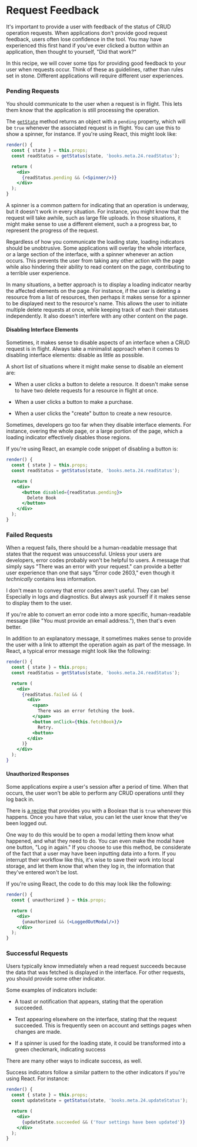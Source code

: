 # Request Feedback

It's important to provide a user with feedback of the status of CRUD operation
requests. When applications don't provide good request feedback, users often
lose confidence in the tool. You may have experienced this first hand if you've
ever clicked a button within an application, then thought to yourself,
"Did that work?"

In this recipe, we will cover some tips for providing good feedback to your
user when requests occur. Think of these as guidelines, rather than rules set in
stone. Different applications will require different user experiences.

### Pending Requests

You should communicate to the user when a request is in flight. This lets them
know that the application is still processing the operation.

The [`getState`](/docs/api-reference/get-state.md) method returns an object with
a `pending` property, which will be `true` whenever the associated request is in
flight. You can use this to show a spinner, for instance. If you're using React,
this might look like:

```jsx
render() {
  const { state } = this.props;
  const readStatus = getStatus(state, 'books.meta.24.readStatus');

  return (
    <div>
      {readStatus.pending && (<Spinner/>)}
    </div>
  );
}
```

A spinner is a common pattern for indicating that an operation is underway, but
it doesn't work in every situation. For instance, you might know that the
request will take awhile, such as large file uploads. In those situations, it
might make sense to use a different element, such a a progress bar, to represent
the progress of the request.

Regardless of how you communicate the loading state, loading indicators should
be unobtrusive. Some applications will overlay the whole interface, or a large
section of the interface, with a spinner
whenever an action occurs. This prevents the user from taking any other
action with the page while also hindering their ability to read content on the
page, contributing to a terrible user experience.

In many situations, a better approach is to display a loading indicator nearby
the affected elements on the page. For instance, if the user is deleting a
resource from a list of resources, then perhaps it makes sense for a spinner to
be displayed next to the resource's name. This allows the user to initiate
multiple delete requests at once, while keeping track of each their statuses
independently. It also doesn't interfere with any other content on the page.

#### Disabling Interface Elements

Sometimes, it makes sense to disable aspects of an interface when a CRUD
request is in flight. Always take a minimalist approach when it comes
to disabling interface elements: disable as little as possible.

A short list of situations where it might make sense to disable an element are:

- When a user clicks a button to delete a resource. It doesn't make sense to
  have two delete requests for a resource in flight at once.

- When a user clicks a button to make a purchase.

- When a user clicks the "create" button to create a new resource.

Sometimes, developers go too far when they disable interface elements. For
instance, overing the whole page, or a large portion of the page, which a
loading indicator effectively disables those regions.

If you're using React, an example code snippet of disabling a button is:

```jsx
render() {
  const { state } = this.props;
  const readStatus = getStatus(state, 'books.meta.24.readStatus');

  return (
    <div>
      <button disabled={readStatus.pending}>
        Delete Book
      </button>
    </div>
  );
}
```

### Failed Requests

When a request fails, there should be a human-readable message that states that
the request was unsuccessful. Unless your users are developers, error codes
probably won't be helpful to users. A message that simply says "There was an
error with your request." can provide a better user experience than one that
says "Error code 2603," even though it _technically_ contains less information.

I don't mean to convey that error codes aren't useful. They can be! Especially
in logs and diagnostics. But always ask yourself if it makes sense to display
them to the user.

If you're able to convert an error code into a more specific, human-readable
message (like "You must provide an email address."), then that's even better.

In addition to an explanatory message, it sometimes makes sense to provide the
user with a link to attempt the operation again as part of the message. In
React, a typical error message might look like the following:

```jsx
render() {
  const { state } = this.props;
  const readStatus = getStatus(state, 'books.meta.24.readStatus');

  return (
    <div>
      {readStatus.failed && (
        <div>
          <span>
            There was an error fetching the book.
          </span>
          <button onClick={this.fetchBook}/>
            Retry.
          <button>
        </div>  
      )}
    </div>
  );
}
```

#### Unauthorized Responses

Some applications expire a user's session after a period of time. When that
occurs, the user won't be able to perform any CRUD operations until they log
back in.

There is [a recipe](/docs/recipes/unauthorized-responses.md) that provides you
with a Boolean that is `true` whenever this happens. Once you have that value,
you can let the user know that they've been logged out.

One way to do this would be to open a modal letting them know what happened,
and what they need to do. You can even make the modal have one button,
"Log in again." If you choose to use this method, be considerate of the fact
that a user may have been inputting data into a form. If you interrupt their
workflow like this, it's wise to save their work into local storage, and let
them know that when they log in, the information that they've entered won't be
lost.

If you're using React, the code to do this may look like the following:

```jsx
render() {
  const { unauthorized } = this.props;

  return (
    <div>
      {unauthorized && (<LoggedOutModal/>)}
    </div>
  );
}
```

### Successful Requests

Users typically know immediately when a read request succeeds because the data
that was fetched is displayed in the interface. For other requests,
you should provide some other indicator.

Some examples of indicators include:

- A toast or notification that appears, stating that the operation succeeded.

- Text appearing elsewhere on the interface, stating that the request succeeded.
  This is frequently seen on account and settings pages when changes are made.

- If a spinner is used for the loading state, it could be transformed into
  a green checkmark, indicating success

There are many other ways to indicate success, as well.

Success indicators follow a similar pattern to the other indicators if you're
using React. For instance:

```jsx
render() {
  const { state } = this.props;
  const updateState = getStatus(state, 'books.meta.24.updateStatus');

  return (
    <div>
      {updateState.succeeded && ('Your settings have been updated')}
    </div>
  );
}
```
